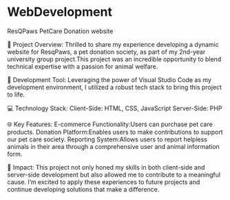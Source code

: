 # WebDevelopment
ResQPaws PetCare Donation website

🌟 Project Overview:
Thrilled to share my experience developing a dynamic website for ResqPaws, a pet donation society, as part of my 2nd-year university group project.This project was an incredible opportunity to blend technical expertise with a passion for animal welfare.

🔧 Development Tool:
Leveraging the power of Visual Studio Code as my development environment, I utilized a robust tech stack to bring this project to life.

💻 Technology Stack:
 Client-Side: HTML, CSS, JavaScript
 Server-Side: PHP

🌐 Key Features:
E-commerce Functionality:Users can purchase pet care products.
Donation Platform:Enables users to make contributions to support our pet care society.
Reporting System:Allows users to report helpless animals in their area through a comprehensive user and animal information form.

🎯 Impact:
This project not only honed my skills in both client-side and server-side development but also allowed me to contribute to a meaningful cause. I’m excited to apply these experiences to future projects and continue developing solutions that make a difference.

